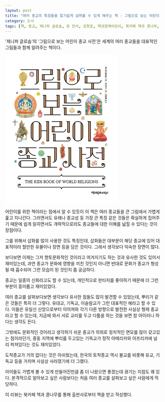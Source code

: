 ```yaml
---
layout: post
title: "여러 종교의 특징들을 알기쉽게 살펴볼 수 있게 해주는 책 - 그림으로 보는 어린이 종교 사전"
category: 도서
tags: [책, 종교, 제니퍼 글로솝, 존 만사, 강창훈, 책과함께어린이, 북카페 책과 콩나무, 서평]
---
```


'제니퍼 글로솝'의
'그림으로 보는 어린이 종교 사전'은
세계의 여러 종교들을 대표적인 그림들과 함께 알려주는 책이다.

![표지](/images/the-kids-book-of-world-religions-book-h480.jpg)

어린이를 위한 책이라는 점에서 알 수 있듯이
이 책은 여러 종교들을 큰 그림에서 가볍게 훑고 지나간다.
그러면서도 유례나 종교성 등 가장 큰 특징 같은 것들은 확실하게 집어주기 때문에
쉽게 읽히면서도 개략적으로라도 종교들에 대한 이해를 넓힐 수 있다는 것이 장점이다.

그를 위해서 삽화를 많이 사용한 것도 특징인데,
삽화들은 대부분이 해당 종교에 있어 대표적이라 할만한 유물이나 장면 등을 담은 것이다.
그래서 생각보다 익숙한 장면이 많다.

보다보면 이제는 그저 향토문화적인 것이라고 여겨지기도 하는 것과 유사한 것도 있어서 재미있는데,
과연 종교가 문화에 영향을 끼친 것인지
아니면 반대로 문화가 종교가 형성될 때 흡수되어 그런 모습이 된 것인지 좀 궁금하다.

종교는 일종의 신화라고도 할 수 있는데,
개인적으로 판타지를 좋아하기 때문에 더 그런 부분이 흥미롭고 재미있었다.

여러 종교를 살펴보다보면 생각보다 유사한 점들도 많이 발견할 수 있었는데,
뿌리가 같은 것들은 특히 더 그렇다.
유대교, 기독교, 이슬람교가 그런 대표적인 예라고 할 수 있다.
이들은 유일신 신앙으로부터 이어져와 각기 다른 방향으로 발전한 사실상 형제 종교라고 할 수 있는데,
지금에 와서 서로 교리를 두고 다툼을 하는 것을 보면 참 아이러니 하다는 생각도 든다.

그밖에도 문화적인 것이라고 생각하기 쉬운 종교가 의외로 정치적인 면모를 많이 갖고있는 점이라던가,
중동 지역에 뿌리를 두고있는 기독교가 정작 아메리카와 아프리카에 널리 퍼져있다는 것도 재미있었다.

도착종교가 거의 없다는 것은 아쉬웠는데,
한국의 토착종교 역시 불교를 비롯해 유교, 기독교 등을 거치며 사실상 사라졌기에 더 그랬다.

아이들도 가볍게 볼 수 있게 만들어진만큼
좀 더 나왔으면 좋겠는데 끊기는 지점도 꽤 있다.
본격적으로 알아보고 싶은 사람보다는 처음 여러 종교를 살펴보고 싶은 사람에게 적당하다.



<div class="im im-info">
이 리뷰는 북카페 책과 콩나무를 통해 출판사로부터 책을 받고 작성했다.
</div>
